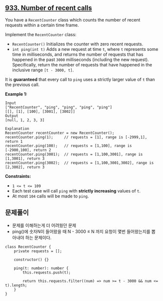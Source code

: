 ## **[933. Number of recent calls](https://leetcode.com/problems/number-of-recent-calls/)**

You have a `RecentCounter` class which counts the number of recent requests within a certain time frame.

Implement the `RecentCounter` class:

- `RecentCounter()` Initializes the counter with zero recent requests.
- `int ping(int t)` Adds a new request at time `t`, where `t` represents some time in milliseconds, and returns the number of requests that has happened in the past `3000` milliseconds (including the new request). Specifically, return the number of requests that have happened in the inclusive range `[t - 3000, t]`.

It is **guaranteed** that every call to `ping` uses a strictly larger value of `t` than the previous call.

**Example 1:**

```
Input
["RecentCounter", "ping", "ping", "ping", "ping"]
[[], [1], [100], [3001], [3002]]
Output
[null, 1, 2, 3, 3]

Explanation
RecentCounter recentCounter = new RecentCounter();
recentCounter.ping(1);     // requests = [1], range is [-2999,1], return 1
recentCounter.ping(100);   // requests = [1,100], range is [-2900,100], return 2
recentCounter.ping(3001);  // requests = [1,100,3001], range is [1,3001], return 3
recentCounter.ping(3002);  // requests = [1,100,3001,3002], range is [2,3002], return 3

```

**Constraints:**

- `1 <= t <= 109`
- Each test case will call `ping` with **strictly increasing** values of `t`.
- At most `104` calls will be made to `ping`.

## 문제풀이

- 문제를 이해하는게 더 어려웠던 문제
- ping()에 숫자N이 들어왔을 때 N - 3000 ≤ N 까지 요청이 몇번 들어왔는지를 뽑아내야 하는 문제이다.

```tsx
class RecentCounter {
    private requests = [];

    constructor() {}

    ping(t: number): number {
        this.requests.push(t);

        return this.requests.filter((num) => num >= t - 3000 && num <= t).length;
    }
}
```